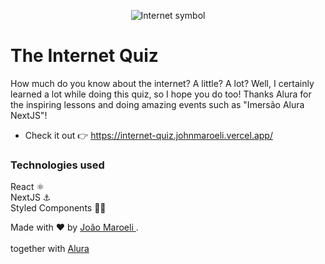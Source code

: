 <p align="center">
  <img src="https://www.nicepng.com/png/full/6-62326_internet-internet-logo-png-black.png" alt="Internet symbol" />
</p>

# The Internet Quiz

How much do you know about the internet? A little? A lot?
Well, I certainly learned a lot while doing this quiz, so I hope you do too!
Thanks Alura for the inspiring lessons and doing amazing events such as "Imersão Alura NextJS"!

- Check it out 👉 https://internet-quiz.johnmaroeli.vercel.app/

### Technologies used
React ⚛️ <br />
NextJS ⚓ <br />
Styled Components 💅🏻 <br />

Made with ❤️ by <a href="https://www.linkedin.com/in/jo%C3%A3o-maroeli-dos-santos-645314196/" target="_blank"> João Maroeli </a>. <br />
<br /> together with <a href="https://www.alura.com.br/" target="_blank"> Alura </a>